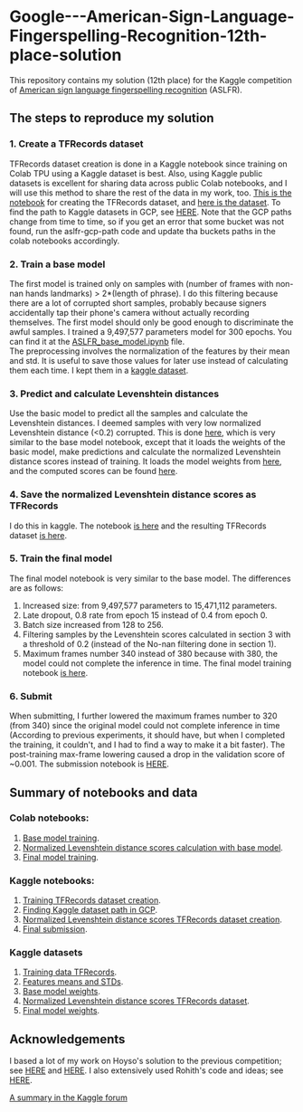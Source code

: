# Google---American-Sign-Language-Fingerspelling-Recognition-12th-place-solution  
This repository contains my solution (12th place) for the Kaggle competition of [American sign language fingerspelling recognition](https://www.kaggle.com/competitions/asl-fingerspelling) (ASLFR).  

## The steps to reproduce my solution
### 1. Create a TFRecords dataset
TFRecords dataset creation is done in a Kaggle notebook since training on Colab TPU using a Kaggle dataset is best. Also, using Kaggle public datasets is excellent for sharing data across public Colab notebooks, and I will use this method to share the rest of the data in my work, too. [This is the notebook](https://www.kaggle.com/shlomoron/aslfr-parquets-to-tfrecords) for creating the TFRecords dataset, and [here is the dataset](https://www.kaggle.com/datasets/shlomoron/aslfr-tfrecords). To find the path to Kaggle datasets in GCP, see [HERE](https://www.kaggle.com/code/shlomoron/aslfr-gcp-path). Note that the GCP paths change from time to time, so if you get an error that some bucket was not found, run the aslfr-gcp-path code and update tha buckets paths in the colab notebooks accordingly.
### 2. Train a base model
The first model is trained only on samples with (number of frames with non-nan hands landmarks) > 2*(length of phrase). I do this filtering because there are a lot of corrupted short samples, probably because signers accidentally tap their phone's camera without actually recording themselves. The first model should only be good enough to discriminate the awful samples. I trained a 9,497,577 parameters model for 300 epochs. You can find it at the [ASLFR_base_model.ipynb](https://github.com/shlomoron/Google---American-Sign-Language-Fingerspelling-Recognition-12th-place-solution/blob/main/ASLFR_base_model.ipynb) file.  
The preprocessing involves the normalization of the features by their mean and std. It is useful to save those values for later use instead of calculating them each time. I kept them in a [kaggle dataset](https://www.kaggle.com/datasets/shlomoron/aslfr-means-and-stds).  
### 3. Predict and calculate Levenshtein distances
Use the basic model to predict all the samples and calculate the Levenshtein distances. I deemed samples with very low normalized Levenshtein distance (<0.2) corrupted. This is done [here](https://github.com/shlomoron/Google---American-Sign-Language-Fingerspelling-Recognition-12th-place-solution/blob/main/ASLFR_base_model_predict.ipynb), which is very similar to the base model notebook, except that it loads the weights of the basic model, make predictions and calculate the normalized Levenshtein distance scores instead of training. It loads the model weights from [here](https://www.kaggle.com/datasets/shlomoron/aslfr-base-model), and the computed scores can be found [here](https://www.kaggle.com/datasets/shlomoron/aslfr-base-model-levs). 
### 4. Save the normalized Levenshtein distance scores as TFRecords
I do this in kaggle. The notebook [is here](https://www.kaggle.com/code/shlomoron/aslfr-base-model-levs-tfrecords) and the resulting TFRecords dataset [is here](https://www.kaggle.com/datasets/shlomoron/aslfr-base-model-levs-as-tfrecords).
### 5. Train the final model
The final model notebook is very similar to the base model. The differences are as follows:
1. Increased size: from 9,497,577 parameters to 15,471,112 parameters.
2. Late dropout, 0.8 rate from epoch 15 instead of 0.4 from epoch 0.
3. Batch size increased from 128 to 256.
4. Filtering samples by the Levenshtein scores calculated in section 3 with a threshold of 0.2 (instead of the No-nan filtering done in section 1).
5. Maximum frames number 340 instead of 380 because with 380, the model could not complete the inference in time.
The final model training notebook [is here](https://github.com/shlomoron/Google---American-Sign-Language-Fingerspelling-Recognition-12th-place-solution/blob/main/ASLFR_final_model.ipynb).
### 6. Submit
When submitting, I further lowered the maximum frames number to 320 (from 340) since the original model could not complete inference in time (According to previous experiments, it should have, but when I completed the training, it couldn't, and I had to find a way to make it a bit faster). The post-training max-frame lowering caused a drop in the validation score of ~0.001. The submission notebook is [HERE](https://www.kaggle.com/code/shlomoron/aslfr-final-model-submission).


## Summary of notebooks and data
### Colab notebooks:
1. [Base model training](https://github.com/shlomoron/Google---American-Sign-Language-Fingerspelling-Recognition-12th-place-solution/blob/main/ASLFR_base_model.ipynb).
2. [Normalized Levenshtein distance scores calculation with base model](https://github.com/shlomoron/Google---American-Sign-Language-Fingerspelling-Recognition-12th-place-solution/blob/main/ASLFR_base_model_predict.ipynb).
3. [Final model training](https://github.com/shlomoron/Google---American-Sign-Language-Fingerspelling-Recognition-12th-place-solution/blob/main/ASLFR_final_model.ipynb).
### Kaggle notebooks:
1. [Training TFRecords dataset creation](https://www.kaggle.com/shlomoron/aslfr-parquets-to-tfrecords).
2. [Finding Kaggle dataset path in GCP](https://www.kaggle.com/code/shlomoron/aslfr-gcp-path).
3. [Normalized Levenshtein distance scores TFRecords dataset creation](https://www.kaggle.com/code/shlomoron/aslfr-base-model-levs-tfrecord).
4. [Final submission](https://www.kaggle.com/code/shlomoron/aslfr-final-model-submission).
### Kaggle datasets
1. [Training data TFRecords](https://www.kaggle.com/datasets/shlomoron/aslfr-tfrecords).
2. [Features means and STDs](https://www.kaggle.com/datasets/shlomoron/aslfr-means-and-stds).
3. [Base model weights](https://www.kaggle.com/datasets/shlomoron/aslfr-base-model).
4. [Normalized Levenshtein distance scores TFRecords dataset](https://www.kaggle.com/datasets/shlomoron/aslfr-base-model-levs-as-tfrecords).
5. [Final model weights](https://www.kaggle.com/datasets/shlomoron/aslfr-final-model/settings).

## Acknowledgements
I based a lot of my work on Hoyso's solution to the previous competition; see [HERE](https://www.kaggle.com/competitions/asl-signs/discussion/406684) and [HERE](https://www.kaggle.com/competitions/asl-signs/discussion/406978). I also extensively used Rohith's code and ideas; see [HERE](https://www.kaggle.com/code/irohith/aslfr-ctc-based-on-prev-comp-1st-place).  

[A summary in the Kaggle forum](https://www.kaggle.com/competitions/asl-fingerspelling/discussion/436457)
